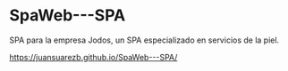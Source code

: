 # SpaWeb---SPA
SPA para la empresa Jodos, un SPA especializado en servicios de la piel.

https://juansuarezb.github.io/SpaWeb---SPA/
